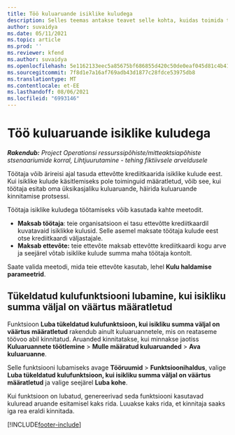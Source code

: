 ```yaml
---
title: Töö kuluaruande isiklike kuludega
description: Selles teemas antakse teavet selle kohta, kuidas toimida töötajate poolt äri eesmärgil reisides tekkinud isiklike kuludega.
author: suvaidya
ms.date: 05/11/2021
ms.topic: article
ms.prod: ''
ms.reviewer: kfend
ms.author: suvaidya
ms.openlocfilehash: 5e1162133eec5a85675bf686855d420c50de0eaf045d81c4b417b6fe66ee19fe
ms.sourcegitcommit: 7f8d1e7a16af769adb43d1877c28fdce53975db8
ms.translationtype: MT
ms.contentlocale: et-EE
ms.lasthandoff: 08/06/2021
ms.locfileid: "6993146"
---
```

# <a name="work-with-personal-expenses-on-an-expense-report"></a>Töö kuluaruande isiklike kuludega

_**Rakendub:** Project Operationsi ressurssipõhiste/mitteaktsiapõhiste stsenaariumide korral,  Lihtjuurutamine - tehing fiktiivsele arveldusele_

Töötaja võib ärireisi ajal tasuda ettevõtte krediitkaarida isiklike kulude eest. Kui isiklike kulude käsitlemiseks pole toiminguid määratletud, võib see, kui töötaja esitab oma üksikasjaliku kuluaruande, häirida kuluaruande kinnitamise protsessi.

Töötaja isiklike kuludega töötamiseks võib kasutada kahte meetodit.

  - **Maksab töötaja**: teie organisatsioon ei tasu ettevõtte krediitkaardil kuvatavaid isiklikke kulusid. Selle asemel maksate töötaja kulude eest otse krediitkaardi väljastajale. 
  - **Maksab ettevõte:** teie ettevõte maksab ettevõtte krediitkaardi kogu arve ja seejärel võtab isiklike kulude summa maha töötaja kontolt.

Saate valida meetodi, mida teie ettevõte kasutab, lehel **Kulu haldamise parameetrid**.


## <a name="enable-split-expense-function-when-personal-amount-field-has-value-defined"></a>Tükeldatud kulufunktsiooni lubamine, kui isikliku summa väljal on väärtus määratletud

Funktsioon **Luba tükeldatud kulufunktsioon, kui isikliku summa väljal on väärtus määratletud** rakendub ainult kuluaruannetele, mis on reataseme töövoo abil kinnitatud. Aruanded kinnitatakse, kui minnakse jaotiss **Kuluaruannete töötlemine** > **Mulle määratud kuluaruanded** > **Ava kuluaruanne**. 

Selle funktsiooni lubamiseks avage **Tööruumid** > **Funktsioonihaldus**, valige **Luba tükeldatud kulufunktsioon, kui isikliku summa väljal on väärtus määratletud** ja valige seejärel **Luba kohe**. 

Kui funktsioon on lubatud, genereerivad seda funktsiooni kasutavad kuluread aruande esitamisel kaks rida. Luuakse kaks rida, et kinnitaja saaks iga rea eraldi kinnitada.


[!INCLUDE[footer-include](../includes/footer-banner.md)]
